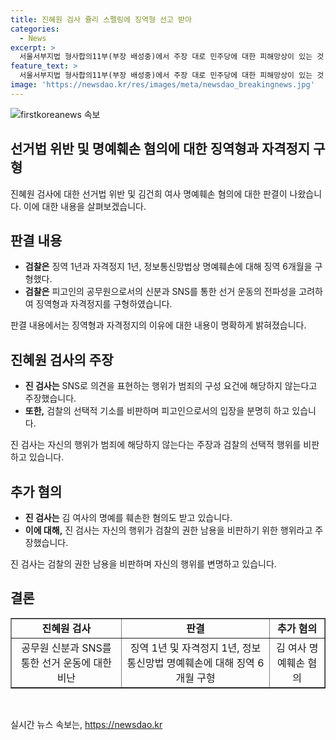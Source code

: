 ```yaml
---
title: 진혜원 검사 쥴리 스펠링에 징역형 선고 받아
categories:
  - News
excerpt: >
  서울서부지법 형사합의11부(부장 배성중)에서 주장 대로 민주당에 대한 피해망상이 있는 것 같다고 비난했으며, 김건희 여사의 과거 사진을 올려 명예를 훼손한 혐의도 있었다. 진혜원 검사에 대해 검찰은 징역 1년과 자격정지 1년, 그리고 명예훼손으로 징역 6개월을 구형했다. 검찰은 공무원으로서의 중립적 의무를 지켜야 하는 검사가 SNS를 통해 민주당을 지지하고 미래통합당을 비난한 것으로 보고 있다.
feature_text: >
  서울서부지법 형사합의11부(부장 배성중)에서 주장 대로 민주당에 대한 피해망상이 있는 것 같다고 비난했으며, 김건희 여사의 과거 사진을 올려 명예를 훼손한 혐의도 있었다. 진혜원 검사에 대해 검찰은 징역 1년과 자격정지 1년, 그리고 명예훼손으로 징역 6개월을 구형했다. 검찰은 공무원으로서의 중립적 의무를 지켜야 하는 검사가 SNS를 통해 민주당을 지지하고 미래통합당을 비난한 것으로 보고 있다.
image: 'https://newsdao.kr/res/images/meta/newsdao_breakingnews.jpg'
---
```


<p><img src="https://newsdao.kr/res/images/meta/newsdao_breakingnews.jpg" alt="firstkoreanews 속보" /></p>

<h2 data-ke-size="size26">선거법 위반 및 명예훼손 혐의에 대한 징역형과 자격정지 구형</h2>

<p data-ke-size="size16">진혜원 검사에 대한 선거법 위반 및 김건희 여사 명예훼손 혐의에 대한 판결이 나왔습니다. 이에 대한 내용을 살펴보겠습니다.</p>

<h2 data-ke-size="size26">판결 내용</h2>

<ul>
    <li><b>검찰은</b> 징역 1년과 자격정지 1년, 정보통신망법상 명예훼손에 대해 징역 6개월을 구형했다.</li>
    <li><b>검찰은</b> 피고인의 공무원으로서의 신분과 SNS를 통한 선거 운동의 전파성을 고려하여 징역형과 자격정지를 구형하였습니다.</li>
</ul>

<p data-ke-size="size16">판결 내용에서는 징역형과 자격정지의 이유에 대한 내용이 명확하게 밝혀졌습니다.</p>

<h2 data-ke-size="size26">진혜원 검사의 주장</h2>

<ul>
    <li><b>진 검사는</b> SNS로 의견을 표현하는 행위가 범죄의 구성 요건에 해당하지 않는다고 주장했습니다.</li>
    <li><b>또한,</b> 검찰의 선택적 기소를 비판하며 피고인으로서의 입장을 분명히 하고 있습니다.</li>
</ul>

<p data-ke-size="size16">진 검사는 자신의 행위가 범죄에 해당하지 않는다는 주장과 검찰의 선택적 행위를 비판하고 있습니다.</p>

<h2 data-ke-size="size26">추가 혐의</h2>

<ul>
    <li><b>진 검사는</b> 김 여사의 명예를 훼손한 혐의도 받고 있습니다.</li>
    <li><b>이에 대해,</b> 진 검사는 자신의 행위가 검찰의 권한 남용을 비판하기 위한 행위라고 주장했습니다.</li>
</ul>

<p data-ke-size="size16">진 검사는 검찰의 권한 남용을 비판하며 자신의 행위를 변명하고 있습니다.</p>

<h2 data-ke-size="size26">결론</h2>

<table style="width: 100%;" border="1">
<tbody>
<tr>
<td style="text-align: center; height: 17px;"><b>진혜원 검사</b></td>
<td style="text-align: center; height: 17px;"><b>판결</b></td>
<td style="text-align: center; height: 17px;"><b>추가 혐의</b></td>
</tr>
<tr>
<td style="text-align: center; height: 17px;">공무원 신분과 SNS를 통한 선거 운동에 대한 비난</td>
<td style="text-align: center; height: 17px;">징역 1년 및 자격정지 1년, 정보통신망법 명예훼손에 대해 징역 6개월 구형</td>
<td style="text-align: center; height: 17px;">김 여사 명예훼손 혐의</td>
</tr>
</tbody>
</table>

<p data-ke-size="size16">&nbsp;</p>
실시간 뉴스 속보는, <a href="https://newsdao.kr" rel="dofollow">https://newsdao.kr</a>



